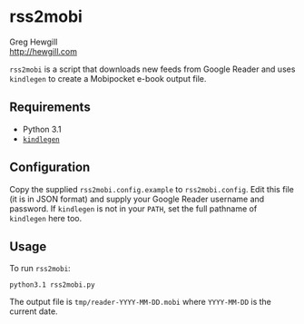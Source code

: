 # rss2mobi

Greg Hewgill  
http://hewgill.com

`rss2mobi` is a script that downloads new feeds from Google Reader and uses `kindlegen` to create a Mobipocket e-book output file.

## Requirements

- Python 3.1
- [`kindlegen`](http://www.amazon.com/gp/feature.html?ie=UTF8&docId=1000234621)

## Configuration

Copy the supplied `rss2mobi.config.example` to `rss2mobi.config`.
Edit this file (it is in JSON format) and supply your Google Reader username and password.
If `kindlegen` is not in your `PATH`, set the full pathname of `kindlegen` here too.

## Usage

To run `rss2mobi`:

    python3.1 rss2mobi.py

The output file is `tmp/reader-YYYY-MM-DD.mobi` where `YYYY-MM-DD` is the current date.
